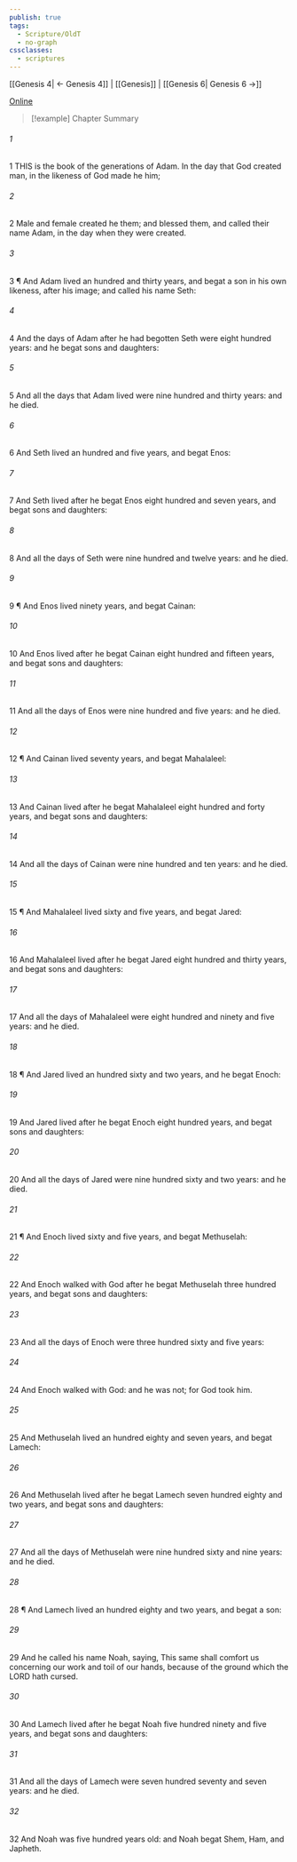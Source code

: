 ```yaml
---
publish: true
tags:
  - Scripture/OldT
  - no-graph
cssclasses:
  - scriptures
---
```

[[Genesis 4| ← Genesis 4]] | [[Genesis]] | [[Genesis 6| Genesis 6 →]]

[Online](https://churchofjesuschrist.org/study/scriptures/ot/gen/5?lang=eng)

>[!example] Chapter Summary
>
###### 1
1 THIS is the book of the generations of Adam.  In the day that God created man, in the likeness of God made he him;
###### 2
2 Male and female created he them; and blessed them, and called their name Adam, in the day when they were created.
###### 3
3 ¶ And Adam lived an hundred and thirty years, and begat a son in his own likeness, after his image; and called his name Seth:
###### 4
4 And the days of Adam after he had begotten Seth were eight hundred years: and he begat sons and daughters:
###### 5
5 And all the days that Adam lived were nine hundred and thirty years: and he died.
###### 6
6 And Seth lived an hundred and five years, and begat Enos:
###### 7
7 And Seth lived after he begat Enos eight hundred and seven years, and begat sons and daughters:
###### 8
8 And all the days of Seth were nine hundred and twelve years: and he died.
###### 9
9 ¶ And Enos lived ninety years, and begat Cainan:
###### 10
10 And Enos lived after he begat Cainan eight hundred and fifteen years, and begat sons and daughters:
###### 11
11 And all the days of Enos were nine hundred and five years: and he died.
###### 12
12 ¶ And Cainan lived seventy years, and begat Mahalaleel:
###### 13
13 And Cainan lived after he begat Mahalaleel eight hundred and forty years, and begat sons and daughters:
###### 14
14 And all the days of Cainan were nine hundred and ten years: and he died.
###### 15
15 ¶ And Mahalaleel lived sixty and five years, and begat Jared:
###### 16
16 And Mahalaleel lived after he begat Jared eight hundred and thirty years, and begat sons and daughters:
###### 17
17 And all the days of Mahalaleel were eight hundred and ninety and five years: and he died.
###### 18
18 ¶ And Jared lived an hundred sixty and two years, and he begat Enoch:
###### 19
19 And Jared lived after he begat Enoch eight hundred years, and begat sons and daughters:
###### 20
20 And all the days of Jared were nine hundred sixty and two years: and he died.
###### 21
21 ¶ And Enoch lived sixty and five years, and begat Methuselah:
###### 22
22 And Enoch walked with God after he begat Methuselah three hundred years, and begat sons and daughters:
###### 23
23 And all the days of Enoch were three hundred sixty and five years:
###### 24
24 And Enoch walked with God: and he was not; for God took him.
###### 25
25 And Methuselah lived an hundred eighty and seven years, and begat Lamech:
###### 26
26 And Methuselah lived after he begat Lamech seven hundred eighty and two years, and begat sons and daughters:
###### 27
27 And all the days of Methuselah were nine hundred sixty and nine years: and he died.
###### 28
28 ¶ And Lamech lived an hundred eighty and two years, and begat a son:
###### 29
29 And he called his name Noah, saying, This same shall comfort us concerning our work and toil of our hands, because of the ground which the LORD hath cursed.
###### 30
30 And Lamech lived after he begat Noah five hundred ninety and five years, and begat sons and daughters:
###### 31
31 And all the days of Lamech were seven hundred seventy and seven years: and he died.
###### 32
32 And Noah was five hundred years old: and Noah begat Shem, Ham, and Japheth.



